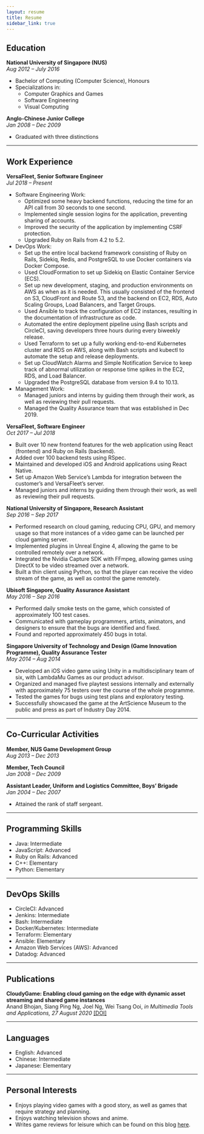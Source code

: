 ```yaml
---
layout: resume
title: Resume
sidebar_link: true
---
```


## Education
**National University of Singapore (NUS)**<br />
*Aug 2012 – July 2016*
- Bachelor of Computing (Computer Science), Honours
- Specializations in:
  - Computer Graphics and Games
  - Software Engineering
  - Visual Computing

**Anglo-Chinese Junior College**<br />
*Jan 2008 – Dec 2009*
- Graduated with three distinctions

---

## Work Experience
**VersaFleet, Senior Software Engineer**<br />
*Jul 2018 – Present*

- Software Engineering Work:
  - Optimized some heavy backend functions, reducing the time for an API call from 30 seconds to one second.
  - Implemented single session logins for the application, preventing sharing of accounts.
  - Improved the security of the application by implementing CSRF protection.
  - Upgraded Ruby on Rails from 4.2 to 5.2.
- DevOps Work:
  - Set up the entire local backend framework consisting of Ruby on Rails, Sidekiq, Redis, and PostgreSQL to use Docker containers via Docker Compose.
  - Used CloudFormation to set up Sidekiq on Elastic Container Service (ECS).
  - Set up new development, staging, and production environments on AWS as when as it is needed. This usually consisted of the frontend on S3, CloudFront and Route 53, and the backend on EC2, RDS, Auto Scaling Groups, Load Balancers, and Target Groups.
  - Used Ansible to track the configuration of EC2 instances, resulting in the documentation of infrastructure as code.
  - Automated the entire deployment pipeline using Bash scripts and CircleCI, saving developers three hours during every biweekly release.
  - Used Terraform to set up a fully working end-to-end Kubernetes cluster and RDS on AWS, along with Bash scripts and kubectl to automate the setup and release deployments.
  - Set up CloudWatch Alarms and Simple Notification Service to keep track of abnormal utilization or response time spikes in the EC2, RDS, and Load Balancer.
  - Upgraded the PostgreSQL database from version 9.4 to 10.13.
- Management Work:
  - Managed juniors and interns by guiding them through their work,
as well as reviewing their pull requests.
  - Managed the Quality Assurance team that was established in Dec 2019.

**VersaFleet, Software Engineer**<br />
*Oct 2017 – Jul 2018*

- Built over 10 new frontend features for the web application using React (frontend) and Ruby on Rails (backend).
- Added over 100 backend tests using RSpec.
- Maintained and developed iOS and Android applications using React Native.
- Set up Amazon Web Service’s Lambda for integration between the customer’s and VersaFleet’s server.
- Managed juniors and interns by guiding them through their work, as well as reviewing their pull requests.

**National University of Singapore, Research Assistant**<br />
*Sep 2016 – Sep 2017*

- Performed research on cloud gaming, reducing CPU, GPU, and memory usage so that more instances of a video game can be launched per cloud gaming server.
- Implemented plugins in Unreal Engine 4, allowing the game to be controlled remotely over a network.
- Integrated the Nvidia Capture SDK with FFmpeg, allowing games using DirectX to be video streamed over a network.
- Built a thin client using Python, so that the player can receive the video stream of the game, as well as control the game remotely.

**Ubisoft Singapore, Quality Assurance Assistant**<br />
*May 2016 – Sep 2016*

- Performed daily smoke tests on the game, which consisted of approximately 100 test cases.
- Communicated with gameplay programmers, artists, animators, and designers to ensure that the bugs are identified and fixed.
- Found and reported approximately 450 bugs in total.

**Singapore University of Technology and Design (Game Innovation Programme), Quality Assurance Tester**<br />
*May 2014 – Aug 2014*

- Developed an iOS video game using Unity in a multidisciplinary team of six, with LambdaMu Games as our product advisor.
- Organized and managed five playtest sessions internally and externally with approximately 75 testers over the course of the whole programme.
- Tested the games for bugs using test plans and exploratory testing.
- Successfully showcased the game at the ArtScience Museum to the public and press as part of Industry Day 2014.

---

## Co-Curricular Activities
**Member, NUS Game Development Group**<br />
*Aug 2013 – Dec 2013*

**Member, Tech Council**<br />
*Jan 2008 – Dec 2009*

**Assistant Leader, Uniform and Logistics Committee, Boys’ Brigade**<br />
*Jan 2004 – Dec 2007*
- Attained the rank of staff sergeant.

---

## Programming Skills
- Java: Intermediate
- JavaScript: Advanced
- Ruby on Rails: Advanced
- C++: Elementary
- Python: Elementary

---

## DevOps Skills
- CircleCI: Advanced
- Jenkins: Intermediate
- Bash: Intermediate
- Docker/Kubernetes: Intermediate
- Terraform: Elementary
- Ansible: Elementary
- Amazon Web Services (AWS): Advanced
- Datadog: Advanced

---

## Publications
**CloudyGame: Enabling cloud gaming on the edge with dynamic asset streaming and shared game instances**<br />
Anand Bhojan, Siang Ping Ng, Joel Ng, Wei Tsang Ooi, *in Multimedia Tools and Applications, 27 August 2020* [[DOI]](https://doi.org/10.1007/s11042-020-09612-z)

---

## Languages
- English: Advanced
- Chinese: Intermediate
- Japanese: Elementary

---

## Personal Interests
- Enjoys playing video games with a good story, as well as games that require strategy and planning.
- Enjoys watching television shows and anime.
- Writes game reviews for leisure which can be found on this blog [here](https://joelngwt.github.io/category/game-reviews.html).
